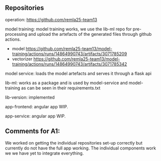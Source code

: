## Repositories
operation: https://github.com/remla25-team13

model training: model training works, we use the lib-ml repo for pre-processing and upload the artefacts of the generated files through github actions.
- model https://github.com/remla25-team13/model-training/actions/runs/14864990743/artifacts/3071785209
- vectorizer https://github.com/remla25-team13/model-training/actions/runs/14864990743/artifacts/3071785342

model service: loads the model artefacts and serves it through a flask api

lib-ml: works as a package and is used by model-service and model-training as can be seen in their requirements.txt

lib-version: implemented

app-frontend: angular app WIP.

app-service: angular app WIP.

## Comments for A1:
We worked on getting the individual repositories set-up correctly but currently do not have the full app working.
The individual components work we we have yet to integrate everything.
